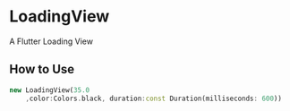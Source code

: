 # LoadingView

A Flutter Loading View

## How to Use

``` dart in html
new LoadingView(35.0
    ,color:Colors.black, duration:const Duration(milliseconds: 600))
```

